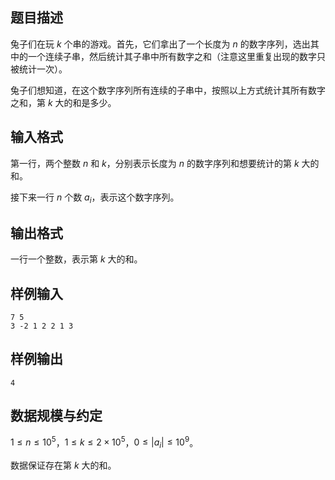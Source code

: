 ## 题目描述

兔子们在玩 $k$ 个串的游戏。首先，它们拿出了一个长度为 $n$ 的数字序列，选出其中的一个连续子串，然后统计其子串中所有数字之和（注意这里重复出现的数字只被统计一次）。

兔子们想知道，在这个数字序列所有连续的子串中，按照以上方式统计其所有数字之和，第 $k$ 大的和是多少。

## 输入格式

第一行，两个整数 $n$ 和 $k$，分别表示长度为 $n$ 的数字序列和想要统计的第 $k$ 大的和。

接下来一行 $n$ 个数 $a_i$，表示这个数字序列。

## 输出格式

一行一个整数，表示第 $k$ 大的和。

## 样例输入

```plain
7 5
3 -2 1 2 2 1 3
```

## 样例输出

```plain
4
```

## 数据规模与约定

$1 \le n \le  10^5$，$1 \le  k \le  2\times10^5$，$0 \le  |a_i| \le  10^9$。

数据保证存在第 $k$ 大的和。